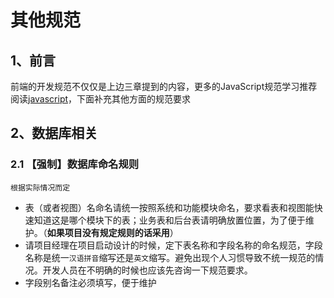 

# 其他规范

## 1、前言

前端的开发规范不仅仅是上边三章提到的内容，更多的JavaScript规范学习推荐阅读[javascript](https://github.com/ForestarFED/javascript)，下面补充其他方面的规范要求

## 2、数据库相关

### 2.1 【强制】数据库命名规则

	根据实际情况而定

 - 表（或者视图）名命名请统一按照系统和功能模块命名，要求看表和视图能快速知道这是哪个模块下的表；业务表和后台表请明确放置位置，为了便于维护。（**如果项目没有规定规则的话采用**）
 - 请项目经理在项目启动设计的时候，定下表名称和字段名称的命名规范，字段名称是统一`汉语拼音`缩写还是`英文`缩写。避免出现个人习惯导致不统一规范的情况。开发人员在不明确的时候也应该先咨询一下规范要求。
 - 字段别名备注必须填写，便于维护
 




